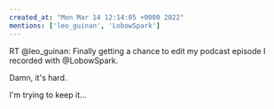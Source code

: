 ```yaml
---
created_at: "Mon Mar 14 12:14:05 +0000 2022"
mentions: ['leo_guinan', 'LobowSpark']
---
```


RT @leo_guinan: Finally getting a chance to edit my podcast episode I recorded with @LobowSpark. 

Damn, it's hard. 

I'm trying to keep it…